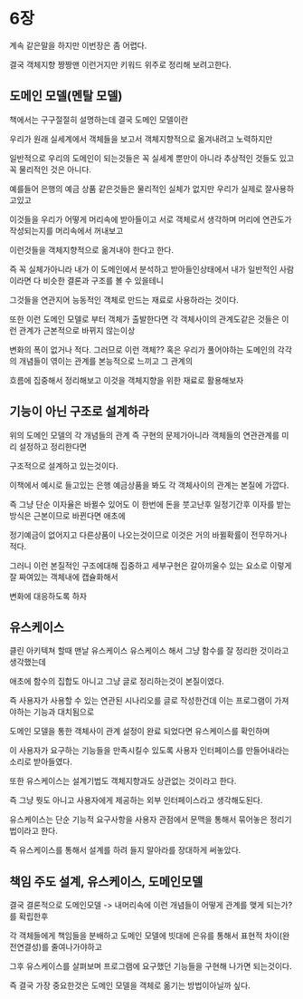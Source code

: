 # 6장

계속 같은말을 하지만 이번장은 좀 어렵다.

결국 객체지향 짱짱맨 이런거지만 키워드 위주로 정리해 보려고한다.

## 도메인 모델(멘탈 모델)

책에서는 구구절절히 설명하는데 결국 도메인 모델이란 

우리가 원래 실세계에서 객체들을 보고서 객체지향적으로 옮겨내려고 노력하지만

일반적으로 우리의 도메인이 되는것들은 꼭 실세계 뿐만이 아니라 추상적인 것들도 있고 꼭 물리적인 것은 아니다.

예를들어 은행의 예금 상품 같은것들은 물리적인 실체가 없지만 우리가 실제로 잘사용하고있고 

이것들을 우리가 어떻게 머리속에 받아들이고 서로 객체로서 생각하며 머리에 연관도가 작성되는지를 머리속에서 꺼내보고 

이런것들을 객체지향적으로 옮겨내야 한다고 한다. 

즉 꼭 실체가아니라 내가 이 도메인에서 분석하고 받아들인상태에서 내가 일반적인 사람이라면 다 비슷한 결론과 구조를 볼 수 있을테니

그것들을 연관지어 능동적인 객체로 만드는 재료로 사용하라는 것이다.



또한 이런 도메인 모델로 부터 객체가 출발한다면 각 객체사이의 관계도같은 것들은 이런 관계가 근본적으로 바뀌지 않는이상 

변화의 폭이 없거나 적다. 그러므로 이런 객체?? 혹은 우리가 풀어야하는 도메인의 각각의 개념들이 엮이는 관계를 본능적으로 느끼고 그 관계의 

흐름에 집중해서 정리해보고 이것을 객체지향을 위한 재료로 활용해보자



## 기능이 아닌 구조로 설계하라

위의 도메인 모델의 각 개념들의 관계 즉 구현의 문제가아니라 객체들의 연관관계를 미리 설정하고 정리한다면

구조적으로 설계하고 있는것이다.

이책에서 예시로 들고있는 은행 예금상품을 봐도 각 객체사이의 관계는 본질에 가깝다.

즉 그냥 단순 이자율은 바뀔수 있어도 이 한번에 돈을 붓고난후 일정기간후 이자를 받는 방식은 근본이므로 바뀐다면 애초에

정기예금이 없어지고 다른상품이 나오는것이므로 이것은 거의 바뀔확률이 전무하거나 적다. 

그러니 이런 본질적인 구조에대해 집중하고 세부구현은 갈아끼울수 있는 요소로 이렇게 잘 짜여있는 객체내에 캡슐화해서 

변화에 대응하도록 하자

## 유스케이스

클린 아키텍쳐 할때 맨날 유스케이스 유스케이스 해서 그냥 함수를 잘 정리한 것이라고 생각했는데

애초에 함수의 집합도 아니고 그냥 글로 정리하는것이 본질이였다.

즉 사용자가 사용할 수 있는 연관된 시나리오를 글로 작성한건데 이는 프로그램이 가져야하는 기능과 대치됨으로 

도메인 모델을 통한 객체사이 관계 설정이 완료 되었다면 유스케이스를 확인하며

이 사용자가 요구하는 기능들을 만족시킬수 있도록 사용자 인터페이스를 만들어내라는 소리로 받아들였다.



또한 유스케이스는 설계기법도 객체지향과도 상관없는 것이라고 한다.

즉 그냥 뭣도 아니고 사용자에게 제공하는 외부 인터페이스라고 생각해도된다.

유스케이스는 단순 기능적 요구사항을 사용자 관점에서 문맥을 통해서 묶어놓은 정리기법이라고 한다.



즉 유스케이스를 통해서 설계를 하려 들지 말아라를 장대하게 써놓았다.



## 책임 주도 설계, 유스케이스, 도메인모델

결국 결론적으로 도메인모델 -> 내머리속에 이런 개념들이 어떻게 관계를 맺게 되는가? 를 확립한후

각 객체들에게 책임들을 분배하고 도메인 모델에 빗대에 은유를 통해서 표현적 차이(완전연결성)를 줄여나가야하고

그후 유스케이스를 살펴보며 프로그램에 요구했던 기능들을 구현해 나가면 되는것이다.

즉 결국 가장 중요한것은 도메인 모델을 객체로 옮기는 방법이아닐까 싶다. 

